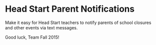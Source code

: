 Head Start Parent Notifications
=============
Make it easy for Head Start teachers to notify parents of school closures and other events via text messages.

Good luck, Team Fall 2015!
